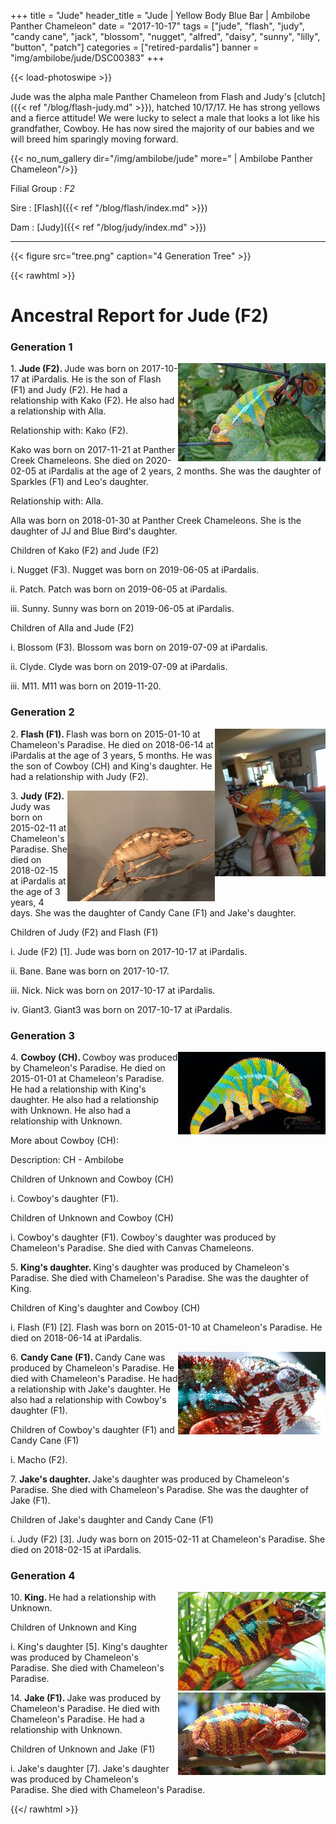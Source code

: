+++
title = "Jude"
header_title = "Jude | Yellow Body Blue Bar | Ambilobe Panther Chameleon"
date = "2017-10-17"
tags = ["jude", "flash", "judy", "candy cane", "jack", "blossom", "nugget", 
  "alfred", "daisy", "sunny", "lilly", "button", "patch"]
categories = ["retired-pardalis"]
banner = "img/ambilobe/jude/DSC00383"
+++

{{< load-photoswipe >}}

Jude was the alpha male Panther Chameleon from Flash and Judy's [clutch]({{< ref "/blog/flash-judy.md" >}}), hatched 10/17/17. He has strong yellows and a fierce attitude! We were lucky to select a male that looks a lot like his grandfather, Cowboy. He has now sired the majority of our babies and we will breed him sparingly moving forward.

{{< no_num_gallery dir="/img/ambilobe/jude" more=" | Ambilobe Panther Chameleon"/>}}

Filial Group
: *F2*

Sire
: [Flash]({{< ref "/blog/flash/index.md" >}})

Dam
: [Judy]({{< ref "/blog/judy/index.md" >}})

---

{{< figure src="tree.png" caption="4 Generation Tree" >}}

{{< rawhtml >}}

<div id="grampstextdoc">
    <div id="header">
      <h1>Ancestral Report for Jude (F2)</h1>
    </div>
    <h3>Generation 1</h3>
    <img align="right" alt="" border="0" src="isDSC00383.jpg" />
    <p>1. <strong>Jude (F2). </strong>Jude was born on 2017-10-17 at iPardalis.  He is the son of Flash (F1) and Judy (F2). He had a relationship with Kako (F2). He also had a relationship with Alla. </p>
    <p />Relationship with: Kako (F2).</p>
    <p>Kako was born on 2017-11-21 at Panther Creek Chameleons.  She died on 2020-02-05 at iPardalis at the age of 2 years, 2 months.  She was the daughter of Sparkles (F1) and Leo's daughter. </p>
    <p>Relationship with: Alla.</p>
    <p>Alla was born on 2018-01-30 at Panther Creek Chameleons.  She is the daughter of JJ and Blue Bird's daughter. </p>
    <p>Children of Kako (F2) and Jude (F2)</p>
    <p>i. Nugget (F3). Nugget was born on 2019-06-05 at iPardalis.  </p>
    <p>ii. Patch. Patch was born on 2019-06-05 at iPardalis.  </p>
    <p>iii. Sunny. Sunny was born on 2019-06-05 at iPardalis.  </p>
    <p>Children of Alla and Jude (F2)</p>
    <p>i. Blossom (F3). Blossom was born on 2019-07-09 at iPardalis.  </p>
    <p>ii. Clyde. Clyde was born on 2019-07-09 at iPardalis.  </p>
    <p>iii. M11. M11 was born on 2019-11-20.  </p>
    <h3>Generation 2</h3>
    <img align="right" alt="" border="0" src="is1 Year.jpg" />
    <p>2. <strong>Flash (F1). </strong>Flash was born on 2015-01-10 at Chameleon's Paradise.  He died on 2018-06-14 at iPardalis at the age of 3 years, 5 months.  He was the son of Cowboy (CH) and King's daughter. He had a relationship with Judy (F2). </p>
    <img align="right" alt="" border="0" src="isJudy (1).jpg" />
    <p>3. <strong>Judy (F2). </strong>Judy was born on 2015-02-11 at Chameleon's Paradise.  She died on 2018-02-15 at iPardalis at the age of 3 years, 4 days.  She was the daughter of Candy Cane (F1) and Jake's daughter. </p>
    <p>Children of Judy (F2) and Flash (F1)</p>
    <p>i. Jude (F2) [1]. Jude was born on 2017-10-17 at iPardalis.  </p>
    <p>ii. Bane. Bane was born on 2017-10-17.  </p>
    <p>iii. Nick. Nick was born on 2017-10-17 at iPardalis.  </p>
    <p>iv. Giant3. Giant3 was born on 2017-10-17 at iPardalis.  </p>
    <h3>Generation 3</h3>
    <img align="right" alt="" border="0" src="isCowboy.jpg" />
    <p>4. <strong>Cowboy (CH). </strong>Cowboy was produced by Chameleon's Paradise.  He died on 2015-01-01 at Chameleon's Paradise.  He had a relationship with King's daughter. He also had a relationship with Unknown. He also had a relationship with Unknown. </p>
    <p>More about Cowboy (CH):</p>
    <p>Description: CH - Ambilobe</p>
    <p>Children of Unknown and Cowboy (CH)</p>
    <p>i. Cowboy's daughter (F1). </p>
    <p>Children of Unknown and Cowboy (CH)</p>
    <p>i. Cowboy's daughter (F1). Cowboy's daughter was produced by Chameleon's Paradise.  She died with Canvas Chameleons.  </p>
    <p>5. <strong>King's daughter. </strong>King's daughter was produced by Chameleon's Paradise.  She died with Chameleon's Paradise.  She was the daughter of King. </p>
    <p>Children of King's daughter and Cowboy (CH)</p>
    <p>i. Flash (F1) [2]. Flash was born on 2015-01-10 at Chameleon's Paradise.  He died on 2018-06-14 at iPardalis.  </p>
    <img align="right" alt="" border="0" src="isCandy Cane.jpg" />
    <p>6. <strong>Candy Cane (F1). </strong>Candy Cane was produced by Chameleon's Paradise.  He died with Chameleon's Paradise.  He had a relationship with Jake's daughter. He also had a relationship with Cowboy's daughter (F1). </p>
    <p>Children of Cowboy's daughter (F1) and Candy Cane (F1)</p>
    <p>i. Macho (F2). </p>
    <p>7. <strong>Jake's daughter. </strong>Jake's daughter was produced by Chameleon's Paradise.  She died with Chameleon's Paradise.  She was the daughter of Jake (F1). </p>
    <p>Children of Jake's daughter and Candy Cane (F1)</p>
    <p>i. Judy (F2) [3]. Judy was born on 2015-02-11 at Chameleon's Paradise.  She died on 2018-02-15 at iPardalis.  </p>
    <h3>Generation 4</h3>
    <img align="right" alt="" border="0" src="isKing.jpg" />
    <p>10. <strong>King. </strong>He had a relationship with Unknown. </p>
    <p>Children of Unknown and King</p>
    <p>i. King's daughter [5]. King's daughter was produced by Chameleon's Paradise.  She died with Chameleon's Paradise.  </p>
    <img align="right" alt="" border="0" src="isJake.jpg" />
    <p>14. <strong>Jake (F1). </strong>Jake was produced by Chameleon's Paradise.  He died with Chameleon's Paradise.  He had a relationship with Unknown. </p>
    <p>Children of Unknown and Jake (F1)</p>
    <p>i. Jake's daughter [7]. Jake's daughter was produced by Chameleon's Paradise.  She died with Chameleon's Paradise.  </p>
  </div>
  
{{</ rawhtml >}}

